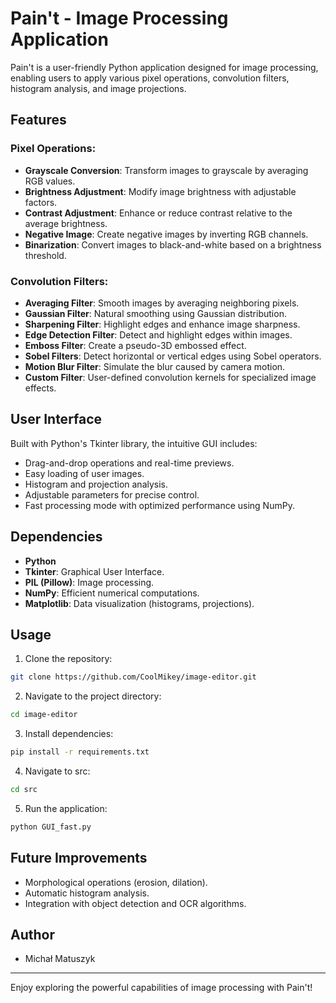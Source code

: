 # Pain't - Image Processing Application

Pain't is a user-friendly Python application designed for image processing, enabling users to apply various pixel operations, convolution filters, histogram analysis, and image projections.

## Features

### Pixel Operations:
- **Grayscale Conversion**: Transform images to grayscale by averaging RGB values.
- **Brightness Adjustment**: Modify image brightness with adjustable factors.
- **Contrast Adjustment**: Enhance or reduce contrast relative to the average brightness.
- **Negative Image**: Create negative images by inverting RGB channels.
- **Binarization**: Convert images to black-and-white based on a brightness threshold.

### Convolution Filters:
- **Averaging Filter**: Smooth images by averaging neighboring pixels.
- **Gaussian Filter**: Natural smoothing using Gaussian distribution.
- **Sharpening Filter**: Highlight edges and enhance image sharpness.
- **Edge Detection Filter**: Detect and highlight edges within images.
- **Emboss Filter**: Create a pseudo-3D embossed effect.
- **Sobel Filters**: Detect horizontal or vertical edges using Sobel operators.
- **Motion Blur Filter**: Simulate the blur caused by camera motion.
- **Custom Filter**: User-defined convolution kernels for specialized image effects.

## User Interface
Built with Python's Tkinter library, the intuitive GUI includes:
- Drag-and-drop operations and real-time previews.
- Easy loading of user images.
- Histogram and projection analysis.
- Adjustable parameters for precise control.
- Fast processing mode with optimized performance using NumPy.

## Dependencies
- **Python**
- **Tkinter**: Graphical User Interface.
- **PIL (Pillow)**: Image processing.
- **NumPy**: Efficient numerical computations.
- **Matplotlib**: Data visualization (histograms, projections).

## Usage
1. Clone the repository:
```bash
git clone https://github.com/CoolMikey/image-editor.git
```
2. Navigate to the project directory:
```bash
cd image-editor
```
3. Install dependencies:
```bash
pip install -r requirements.txt
```
4. Navigate to src:
```bash
cd src
```
5. Run the application:
```bash
python GUI_fast.py
```

## Future Improvements
- Morphological operations (erosion, dilation).
- Automatic histogram analysis.
- Integration with object detection and OCR algorithms.

## Author
- Michał Matuszyk

---

Enjoy exploring the powerful capabilities of image processing with Pain't!

